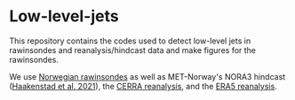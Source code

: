 # Low-level-jets

This repository contains the codes used to detect low-level jets in rawinsondes and reanalysis/hindcast data and make figures for the rawinsondes.

We use [Norwegian rawinsondes](https://thredds.met.no/thredds/catalog/remotesensingradiosonde/catalog.html) as well as MET-Norway's NORA3 hindcast ([Haakenstad et al. 2021](https://journals.ametsoc.org/view/journals/apme/60/10/JAMC-D-21-0029.1.xml)), the [CERRA reanalysis](https://climate.copernicus.eu/copernicus-regional-reanalysis-europe-cerra), and the [ERA5 reanalysis](https://cds.climate.copernicus.eu/datasets/reanalysis-era5-complete?tab=overview).

<!-- Please see Michel et al. (2025) for insights into low-level jets in Scandinavia. -->
